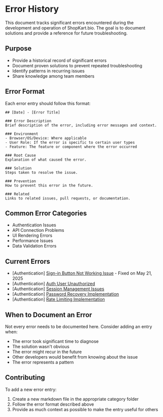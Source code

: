 # Error History

This document tracks significant errors encountered during the development and operation of ShopKart.bio. The goal is to document solutions and provide a reference for future troubleshooting.

## Purpose

- Provide a historical record of significant errors
- Document proven solutions to prevent repeated troubleshooting
- Identify patterns in recurring issues
- Share knowledge among team members

## Error Format

Each error entry should follow this format:

```
## [Date] - [Error Title]

### Error Description
Brief description of the error, including error messages and context.

### Environment
- Browser/OS/Device: Where applicable
- User Role: If the error is specific to certain user types
- Feature: The feature or component where the error occurred

### Root Cause
Explanation of what caused the error.

### Solution
Steps taken to resolve the issue.

### Prevention
How to prevent this error in the future.

### Related
Links to related issues, pull requests, or documentation.
```

## Common Error Categories

- Authentication Issues
- API Connection Problems
- UI Rendering Errors
- Performance Issues
- Data Validation Errors

## Current Errors

- [Authentication] [Sign-in Button Not Working Issue](./sign-in-button-not-working.md) - Fixed on May 21, 2025
- [Authentication] [Auth User Unauthorized](./auth-user-unauthorized.md)
- [Authentication] [Session Management Issues](./session-management-issues.md)
- [Authentication] [Password Recovery Implementation](./password-recovery-implementation.md)
- [Authentication] [Rate Limiting Implementation](./rate-limiting-implementation.md)

## When to Document an Error

Not every error needs to be documented here. Consider adding an entry when:

- The error took significant time to diagnose
- The solution wasn't obvious
- The error might recur in the future
- Other developers would benefit from knowing about the issue
- The error represents a pattern

## Contributing

To add a new error entry:

1. Create a new markdown file in the appropriate category folder
2. Follow the error format described above
3. Provide as much context as possible to make the entry useful for others
